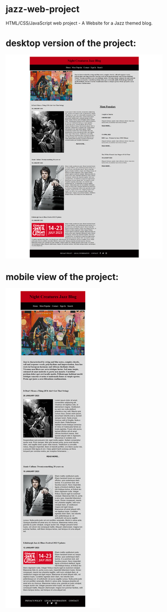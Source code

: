 # jazz-web-project
 HTML/CSS/JavaScript web project - A Website for a Jazz themed blog.

# desktop version of the project:
 ![Desktop version](https://github.com/gattaontheroof/jazz-web-project/blob/main/JazzBlogDesktopScreen.png)
 
# mobile view of the project:
![Mobile version](https://github.com/gattaontheroof/jazz-web-project/blob/main/JazzBlogMobileScreen.png)
